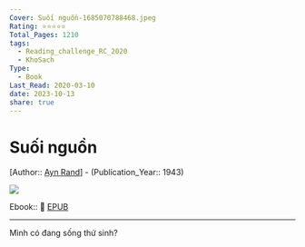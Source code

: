 ```yaml
---
Cover: Suối nguồn-1685070788468.jpeg
Rating: ⭐⭐⭐⭐⭐
Total_Pages: 1210
tags:
  - Reading_challenge_RC_2020
  - KhoSach
Type:
  - Book
Last_Read: 2020-03-10
date: 2023-10-13
share: true
---
```


# Suối nguồn
[Author:: [Ayn Rand](Ayn%20Rand.md)] - (Publication_Year:: 1943)

![](https://i.imgur.com/MVfAd40.jpg)


Ebook:: 📘 [EPUB](https://onedrive.live.com/download?resid=E92BC60129512289%21161&authkey=!AOzzN4AoL6u3Olc)


---

Mình có đang sống thứ sinh?